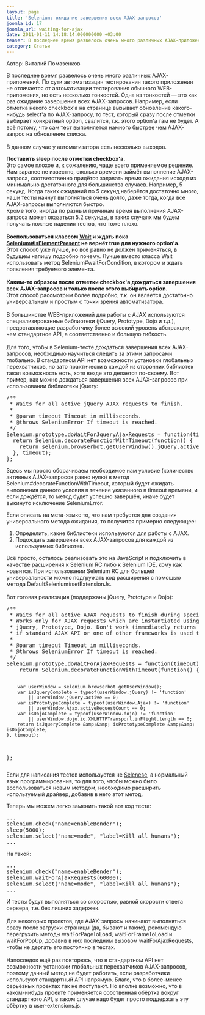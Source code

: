 ```yaml
---
layout: page
title: 'Selenium: ожидание завершения всех AJAX-запросов'
joomla_id: 17
joomla_url: waiting-for-ajax
date: 2011-01-11 14:18:14.000000000 +03:00
teaser: В последнее время развелось очень много различных AJAX-приложений. По сути автоматизация тестирования такого приложения не отличается от автоматизации тестирования обычного WEB-приложения, но есть несколько тонкостей. Одна из тонкостей — это как раз ожидание завершения всех AJAX-запросов. Например, если отметка некого checkbox'а на странице вызывает обновление какого-нибудь select'a по AJAX-запросу, то тест, который сразу после отметки выбирает конкретный option, свалится, т.к. этого option'a там не будет. А всё потому, что сам тест выполняется намного быстрее чем AJAX-запрос на обновление списка. В данном случае у автоматизатора есть несколько выходов.
category: Статьи
---
```

<p>Автор: Виталий Помазенков</p>
<p>В последнее время развелось очень много различных AJAX-приложений. По сути автоматизация тестирования такого приложения не отличается от автоматизации тестирования обычного WEB-приложения, но есть несколько тонкостей. Одна из тонкостей — это как раз ожидание завершения всех AJAX-запросов. Например, если отметка некого checkbox'а на странице вызывает обновление какого-нибудь select'a по AJAX-запросу, то тест, который сразу после отметки выбирает конкретный option, свалится, т.к. этого option'a там не будет. А всё потому, что сам тест выполняется намного быстрее чем AJAX-запрос на обновление списка.<br /> <br /> В данном случае у автоматизатора есть несколько выходов.</p><p><strong>Поставить sleep после отметки checkbox'а.</strong><br /> Это самое плохое и, к сожалению, чаще всего применяемое решение.<br /> Нам заранее не известно, сколько времени займёт выполнение AJAX-запроса, соответственно придётся задавать время ожидания исходя из минимально достаточного для большинства случаев. Например, 5 секунд. Когда таких ожиданий по 5 секунд наберётся достаточно много, наши тесты начнут выполняться очень долго, даже тогда, когда все AJAX-запросы выполняются быстро.<br /> Кроме того, иногда по разным причинам время выполнения AJAX-запроса может оказаться 5.2 секунды, в таких случаях мы будем получать ложные падения тестов, что тоже плохо.<br /> <br /> <strong>Воспользоваться классом <a href="http://release.seleniumhq.org/selenium-remote-control/0.9.2/doc/java/com/thoughtworks/selenium/Wait.html">Wait</a> и ждать пока <a href="http://release.seleniumhq.org/selenium-remote-control/0.9.2/doc/java/com/thoughtworks/selenium/Selenium.html#isElementPresent%28java.lang.String%29">Selenium#isElementPresent</a> не вернёт true для нужного option'а.</strong><br /> Этот способ уже лучше, но всё равно не должен применяться, в будущем напишу подробно почему. Лучше вместо класса Wait использовать метод Selenium#waitForCondition, в котором и ждать появления требуемого элемента.<br /> <br /> <strong>Каким-то образом после отметки checkbox'а дождаться завершения всех AJAX-запросов и только после этого выбирать option.</strong><br /> Этот способ рассмотрим более подробно, т.к. он является достаточно универсальным и простым с точки зрения автоматизатора.<br /> <br /> В большинстве WEB-приложений для работы с AJAX используются специализированные библиотеки (jQuery, Prototype, Dojo и т.д.), предоставляющие разработчику более высокий уровень абстракции, чем стандартное API, а соответственно и большую гибкость.<br /> <br /> Для того, чтобы в Selenium-тесте дождаться завершения всех AJAX-запросов, необходимо научиться следить за этими запросами глобально. В стандартном API нет возможности установки глобальных перехватчиков, но зато практически в каждой из сторонних библиотек такая возможность есть, хотя везде это делается по-своему. Вот пример, как можно дождаться завершения всех AJAX-запросов при использовании библиотеки jQuery:</p>
<pre xml:lang="javascript">/**
 * Waits for all active jQuery AJAX requests to finish.
 *
 * @param timeout Timeout in milliseconds.
 * @throws SeleniumError If timeout is reached.
 */
Selenium.prototype.doWaitForJqueryAjaxRequests = function(timeout) {
  return Selenium.decorateFunctionWithTimeout(function() {
    return selenium.browserbot.getUserWindow().jQuery.active == 0;
  }, timeout);
};</pre>
<p>Здесь мы просто оборачиваем необходимое нам условие (количество активных AJAX-запросов равно нулю) в метод Selenium#decorateFunctionWithTimeout, который будет ожидать выполнения данного условия в течение указанного в timeout времени, и если дождётся, то метод будет успешно завершён, иначе будет выкинуто исключение SeleniumError.</p>
<p>Если описать на мета-языке то, что нам требуется для создания универсального метода ожидания, то получится примерно следующее:</p>
<ol>
<li>Определить, какие библиотеки используются для работы с AJAX.</li>
<li>Подождать завершения всех AJAX-запросов для каждой из используемых библиотек.</li>
</ol>
<p>Всё просто, осталось реализовать это на JavaScript и подключить в качестве расширения к Selenium RC либо к Selenium IDE, кому как нравится. При использовании Selenium RC для большей универсальности можно подгружать код расширения с помощью метода DefaultSelenium#setExtensionJs.<br /> <br /> Вот готовая реализация (поддержаны jQuery, Prototype и Dojo):</p>
<pre xml:lang="javascript">/**
 * Waits for all active AJAX requests to finish during specified timeout.
 * Works only for AJAX requests which are instantiated using one of the following frameworks:
 * jQuery, Prototype, Dojo. Don't work (immediately returns without any errors)
 * if standard AJAX API or one of other frameworks is used to send XML HTTP request.
 *
 * @param timeout Timeout in milliseconds.
 * @throws SeleniumError If timeout is reached.
 */
Selenium.prototype.doWaitForAjaxRequests = function(timeout) {
    return Selenium.decorateFunctionWithTimeout(function() {

        var userWindow = selenium.browserbot.getUserWindow();
        var isJqueryComplete = typeof(userWindow.jQuery) != 'function'
            || userWindow.jQuery.active == 0;
        var isPrototypeComplete = typeof(userWindow.Ajax) != 'function'
            || userWindow.Ajax.activeRequestCount == 0;
        var isDojoComplete = typeof(userWindow.dojo) != 'function'
            || userWindow.dojo.io.XMLHTTPTransport.inFlight.length == 0;
        return isJqueryComplete &amp;&amp; isPrototypeComplete &amp;&amp; isDojoComplete;
    }, timeout);
};</pre>
<p>Если для написания тестов используется не <a href="http://seleniumhq.org/docs/04_selenese_commands.html">Selenese</a>, а нормальный язык программирования, то для того, чтобы можно было воспользоваться новым методом, необходимо расширить используемый драйвер, добавив в него этот метод.</p>
<p>Теперь мы можем легко заменить такой вот код теста:</p>
<pre xml:lang="java">...
selenium.check("name=enableBender");
sleep(5000);
selenium.select("name=mode", "label=Kill all humans");
...</pre>
<p>На такой:</p>
<pre xml:lang="java">...
selenium.check("name=enableBender");
selenium.waitForAjaxRequests(60000);
selenium.select("name=mode", "label=Kill all humans");
...</pre>
<p>И тесты будут выполняться со скоростью, равной скорости ответа сервера, т.е. без лишних задержек.<br /> <br /> Для некоторых проектов, где AJAX-запросы начинают выполняться сразу после загрузки страницы (да, бывают и такие), рекомендую перегрузить методы waitForPageToLoad, waitForFrameToLoad и waitForPopUp, добавив в них последним вызовом waitForAjaxRequests, чтобы не дергать его постоянно в тестах.<br /> <br /> Напоследок ещё раз повторюсь, что в стандартном API нет возможности установки глобальных перехватчиков AJAX-запросов, поэтому данный метод не будет работать, если разработчики используют стандартный API напрямую. Благо, что в более-менее серьёзных проектах так не поступают. Но вполне возможно, что в каком-нибудь проекте применяется собственная обёртка вокруг стандартного API, в таком случае надо будет просто поддержать эту обёртку в user-extensions.js.</p>
